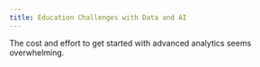 ```yaml
---
title: Education Challenges with Data and AI
---
```

The cost and effort to get started with advanced analytics seems overwhelming.
